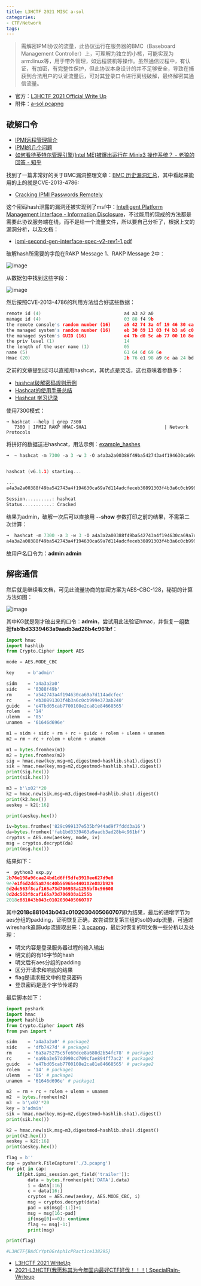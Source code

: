 ```yaml
---
title: L3HCTF 2021 MISC a-sol
categories:
- CTF/Network
tags: 
---
```


> 需解密IPMI协议的流量，此协议运行在服务器的BMC（Baseboard Management Controller）上，可理解为独立的小核，可能实现为arm:linux等，用于带外管理，如远程装机等操作。虽然通信过程中，有认证，有加密，有完整性保护，但此协议本身设计的并不足够安全，导致在捕获到合法用户的认证流量后，可对其登录口令进行离线破解，最终解密其通信流量。

- 官方：[L3HCTF 2021 Official Write Up](https://hust-l3hsec.feishu.cn/docs/doccniAzQvQixcSUF5f4tXMLHdc#A9xQUJ)
- 附件：[a-sol.pcapng](https://xuanxuanblingbling.github.io/assets/attachment/l3hctf/a-sol.pcapng)

## 破解口令

- [IPMI远程管理简介](https://blog.csdn.net/pytanght/article/details/19756253)
- [IPMI的几个问题](https://www.cnblogs.com/klb561/p/9070001.html)
- [如何看待英特尔管理引擎(Intel ME)被爆出运行在 Minix3 操作系统？ - 老狼的回答 - 知乎 ](https://www.zhihu.com/question/67749141/answer/258836782)

找到了一篇非常好的关于BMC漏洞整理文章：[BMC 历史漏洞汇总](https://delikely.github.io/2021/06/22/BMC-%E5%8E%86%E5%8F%B2%E6%BC%8F%E6%B4%9E%E6%B1%87%E6%80%BB/)，其中看起来能用的上的就是CVE-2013-4786: 

- [Cracking IPMI Passwords Remotely](http://fish2.com/ipmi/remote-pw-cracking.html)

这个密码hash泄露的漏洞还被实现到了msf中：[Intelligent Platform Management Interface - Information Disclosure](https://www.exploit-db.com/exploits/38633)，不过能用的现成的方法都是需要此协议服务端在线，而不是给一个流量文件，所以要自己分析了，根据上文的漏洞分析，以及文档：

- [ipmi-second-gen-interface-spec-v2-rev1-1.pdf](https://www.intel.com/content/dam/www/public/us/en/documents/product-briefs/ipmi-second-gen-interface-spec-v2-rev1-1.pdf)

破解hash所需要的字段在RAKP Message 1、RAKP Message 2中：

![image](https://xuanxuanblingbling.github.io/assets/pic/l3hctf/crack.png)

从数据包中找到这些字段：

![image](https://xuanxuanblingbling.github.io/assets/pic/l3hctf/package.png)

然后按照CVE-2013-4786的利用方法组合好这些数据：

```c
remote id (4)                               a4 a3 a2 a0
manage id (4)                               03 88 f4 9b
the remote console's random number (16)     a5 42 74 3a 4f 19 46 30 ca 69 a7 d1 14 ad cf ec
the managed system's random number (16)     eb 30 89 13 03 f4 b3 a6 c0 cb 99 9e 37 3a b2 40 
the managed system's GUID (16)              e4 7b d0 5c ab 77 00 10 8e 2c a8 1e 84 66 85 65 
the priv level (1)                          14
the length of the user name (1)             05 
name (5)                                    61 64 6d 69 6e
Hmac (20)                                   2b 76 e1 98 a9 6c aa 24 bd 1d 6f f5 df e3 91 0e e6 27 d9 e8
```

之前的文章提到过可以直接用hashcat，其优点是灵活，这也意味着参数多：

- [hashcat破解密码规则示例](https://blog.csdn.net/robinfoxnan/article/details/113625559)
- [Hashcat的使用手册总结](https://xz.aliyun.com/t/4008)
- [Hashcat 学习记录](https://www.sqlsec.com/2019/10/hashcat.html)

使用7300模式：

```
➜ hashcat --help | grep 7300
   7300 | IPMI2 RAKP HMAC-SHA1                             | Network Protocols
```

将拼好的数据送进hashcat，用法示例：[example_hashes](https://hashcat.net/wiki/doku.php?id=example_hashes)

```c
➜  ~ hashcat -m 7300 -a 3 -w 3 -O a4a3a2a00388f49ba542743a4f194630ca69a7d114adcfeceb30891303f4b3a6c0cb999e373ab240e47bd05cab7700108e2ca81e84668565140561646d696e:2b76e198a96caa24bd1d6ff5dfe3910ee627d9e8       


hashcat (v6.1.1) starting...

...
a4a3a2a00388f49ba542743a4f194630ca69a7d114adcfeceb30891303f4b3a6c0cb999e373ab240e47bd05cab7700108e2ca81e84668565140561646d696e:2b76e198a96caa24bd1d6ff5dfe3910ee627d9e8:admin
                                                 
Session..........: hashcat
Status...........: Cracked
```

结果为admin，破解一次后可以直接用 **--show** 参数打印之前的结果，不需第二次计算：

```c
➜  hashcat -m 7300 -a 3 -w 3 -O a4a3a2a00388f49ba542743a4f194630ca69a7d114adcfeceb30891303f4b3a6c0cb999e373ab240e47bd05cab7700108e2ca81e84668565140561646d696e:2b76e198a96caa24bd1d6ff5dfe3910ee627d9e8  --show
a4a3a2a00388f49ba542743a4f194630ca69a7d114adcfeceb30891303f4b3a6c0cb999e373ab240e47bd05cab7700108e2ca81e84668565140561646d696e:2b76e198a96caa24bd1d6ff5dfe3910ee627d9e8:admin
```

故用户名口令为：**admin:admin**

## 解密通信

然后就是继续看文档，可见此流量协商的加密方案为AES-CBC-128，秘钥的计算方法如图：

![image](https://xuanxuanblingbling.github.io/assets/pic/l3hctf/aes.png)

其中KG就是刚才破出来的口令：**admin**，尝试用此法验证hmac，并恢复一组数据**fab1bd3339463a9aadb3ad28b4c961bf**：

```python
import hmac
import hashlib
from Crypto.Cipher import AES

mode = AES.MODE_CBC

key     = b'admin'

sidm    = 'a4a3a2a0'
sidc    = '0388f49b'
rm      = 'a542743a4f194630ca69a7d114adcfec'
rc      = 'eb30891303f4b3a6c0cb999e373ab240'
guidc   = 'e47bd05cab7700108e2ca81e84668565'
rolem   = '14'
ulenm   = '05'
unamem  = '61646d696e'

m1 = sidm + sidc + rm + rc + guidc + rolem + ulenm + unamem
m2 = rm + rc + rolem + ulenm + unamem

m1 = bytes.fromhex(m1)
m2 = bytes.fromhex(m2)
sig = hmac.new(key,msg=m1,digestmod=hashlib.sha1).digest()
sik = hmac.new(key,msg=m2,digestmod=hashlib.sha1).digest()
print(sig.hex())
print(sik.hex())

m3 = b'\x02'*20
k2 = hmac.new(sik,msg=m3,digestmod=hashlib.sha1).digest()
print(k2.hex())
aeskey = k2[:16]

print(aeskey.hex())

iv=bytes.fromhex('829c999137e535bf944ad9f7fddd3a16')
da=bytes.fromhex('fab1bd3339463a9aadb3ad28b4c961bf')
cryptos = AES.new(aeskey, mode, iv)
msg = cryptos.decrypt(da)
print(msg.hex())
```

结果如下：

```python
➜  python3 exp.py
2b76e198a96caa24bd1d6ff5dfe3910ee627d9e8
9e7e1f6d2dd5a874c40b56965e440182e882b929
0d2dc563f8caf165a73d706938a1255bf8c96608
0d2dc563f8caf165a73d706938a1255b
2018c881043b043c0102030405060707
```

其中**2018c881043b043c0102030405060707**即为结果，最后的递增字节为aes分组的padding，证明恢复正确，故尝试恢复第三组的sol的udp流量，可通过wireshark追踪udp流提取出来：[3.pcapng](https://xuanxuanblingbling.github.io/assets/attachment/l3hctf/3.pcapng)，最后对恢复的明文做一些分析以及处理：

- 明文内容是登录服务器过程的输入输出
- 明文前的有16字节的hash
- 明文后有aes分组的padding
- 区分开请求和响应的结果
- flag是请求报文中的登录密码
- 登录密码是逐个字节传递的

最后脚本如下：


```python
import pyshark
import hmac
import hashlib
from Crypto.Cipher import AES
from pwn import *

sidm    = 'a4a3a2a0' # package2
sidc    = 'dfb7427d' # package1
rm      = '6a3a75275c5fe60dce8a680d2b54fc78' # package1
rc      = 'ea9ba3e57dd990cd709cfae894ff7ac2' # package2
guidc   = 'e47bd05cab7700108e2ca81e84668565' # package2
rolem   = '14' # package1
ulenm   = '05' # package1
unamem  = '61646d696e' # package1

m2  = rm + rc + rolem + ulenm + unamem
m2  = bytes.fromhex(m2)
m3  = b'\x02'*20
key = b'admin'
sik = hmac.new(key,msg=m2,digestmod=hashlib.sha1).digest()
print(sik.hex())

k2 = hmac.new(sik,msg=m3,digestmod=hashlib.sha1).digest()
print(k2.hex())
aeskey = k2[:16]
print(aeskey.hex())

flag = b''
cap = pyshark.FileCapture('./3.pcapng')
for pkt in cap:
    if(pkt.ipmi_session.get_field('trailer')):
        data = bytes.fromhex(pkt['DATA'].data)
        i = data[:16]
        c = data[16:]
        cryptos = AES.new(aeskey, AES.MODE_CBC, i)
        msg = cryptos.decrypt(data)
        pad = u8(msg[-1:])+1
        msg = msg[16:-pad]
        if(msg[0]==0): continue
        flag += msg[-1:]
        print(msg)

print(flag)

#L3HCTF{BAdCrYpt0GrAph1cPRact1ce138295}
```


- [L3HCTF 2021 WriteUp](https://hujiekang.top/2021/11/15/L3HCTF-2021-WriteUp/)
- [2021-L3HCTF(我愿称其为今年国内最好CTF好伐！！！) SpecialRain-Writeup](http://xibai.xyz/2021/11/15/2021-L3HCTF/)